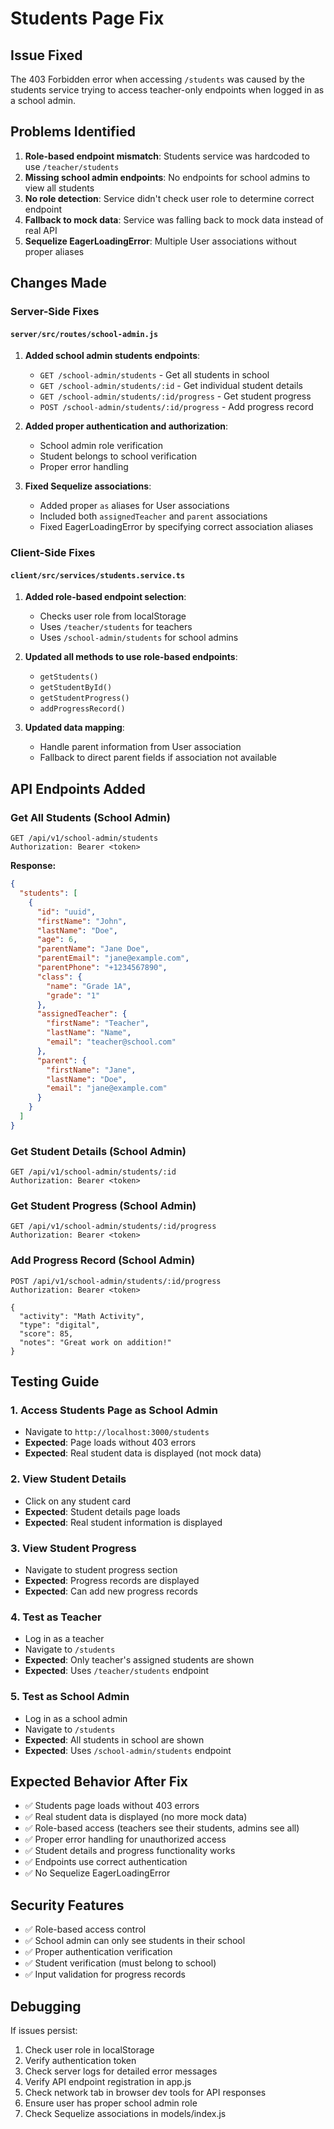 # Students Page Fix

## Issue Fixed
The 403 Forbidden error when accessing `/students` was caused by the students service trying to access teacher-only endpoints when logged in as a school admin.

## Problems Identified
1. **Role-based endpoint mismatch**: Students service was hardcoded to use `/teacher/students`
2. **Missing school admin endpoints**: No endpoints for school admins to view all students
3. **No role detection**: Service didn't check user role to determine correct endpoint
4. **Fallback to mock data**: Service was falling back to mock data instead of real API
5. **Sequelize EagerLoadingError**: Multiple User associations without proper aliases

## Changes Made

### Server-Side Fixes

#### `server/src/routes/school-admin.js`
1. **Added school admin students endpoints**:
   - `GET /school-admin/students` - Get all students in school
   - `GET /school-admin/students/:id` - Get individual student details
   - `GET /school-admin/students/:id/progress` - Get student progress
   - `POST /school-admin/students/:id/progress` - Add progress record

2. **Added proper authentication and authorization**:
   - School admin role verification
   - Student belongs to school verification
   - Proper error handling

3. **Fixed Sequelize associations**:
   - Added proper `as` aliases for User associations
   - Included both `assignedTeacher` and `parent` associations
   - Fixed EagerLoadingError by specifying correct association aliases

### Client-Side Fixes

#### `client/src/services/students.service.ts`
1. **Added role-based endpoint selection**:
   - Checks user role from localStorage
   - Uses `/teacher/students` for teachers
   - Uses `/school-admin/students` for school admins

2. **Updated all methods to use role-based endpoints**:
   - `getStudents()`
   - `getStudentById()`
   - `getStudentProgress()`
   - `addProgressRecord()`

3. **Updated data mapping**:
   - Handle parent information from User association
   - Fallback to direct parent fields if association not available

## API Endpoints Added

### Get All Students (School Admin)
```
GET /api/v1/school-admin/students
Authorization: Bearer <token>
```

**Response:**
```json
{
  "students": [
    {
      "id": "uuid",
      "firstName": "John",
      "lastName": "Doe",
      "age": 6,
      "parentName": "Jane Doe",
      "parentEmail": "jane@example.com",
      "parentPhone": "+1234567890",
      "class": {
        "name": "Grade 1A",
        "grade": "1"
      },
      "assignedTeacher": {
        "firstName": "Teacher",
        "lastName": "Name",
        "email": "teacher@school.com"
      },
      "parent": {
        "firstName": "Jane",
        "lastName": "Doe",
        "email": "jane@example.com"
      }
    }
  ]
}
```

### Get Student Details (School Admin)
```
GET /api/v1/school-admin/students/:id
Authorization: Bearer <token>
```

### Get Student Progress (School Admin)
```
GET /api/v1/school-admin/students/:id/progress
Authorization: Bearer <token>
```

### Add Progress Record (School Admin)
```
POST /api/v1/school-admin/students/:id/progress
Authorization: Bearer <token>

{
  "activity": "Math Activity",
  "type": "digital",
  "score": 85,
  "notes": "Great work on addition!"
}
```

## Testing Guide

### 1. Access Students Page as School Admin
- Navigate to `http://localhost:3000/students`
- **Expected**: Page loads without 403 errors
- **Expected**: Real student data is displayed (not mock data)

### 2. View Student Details
- Click on any student card
- **Expected**: Student details page loads
- **Expected**: Real student information is displayed

### 3. View Student Progress
- Navigate to student progress section
- **Expected**: Progress records are displayed
- **Expected**: Can add new progress records

### 4. Test as Teacher
- Log in as a teacher
- Navigate to `/students`
- **Expected**: Only teacher's assigned students are shown
- **Expected**: Uses `/teacher/students` endpoint

### 5. Test as School Admin
- Log in as a school admin
- Navigate to `/students`
- **Expected**: All students in school are shown
- **Expected**: Uses `/school-admin/students` endpoint

## Expected Behavior After Fix
- ✅ Students page loads without 403 errors
- ✅ Real student data is displayed (no more mock data)
- ✅ Role-based access (teachers see their students, admins see all)
- ✅ Proper error handling for unauthorized access
- ✅ Student details and progress functionality works
- ✅ Endpoints use correct authentication
- ✅ No Sequelize EagerLoadingError

## Security Features
- ✅ Role-based access control
- ✅ School admin can only see students in their school
- ✅ Proper authentication verification
- ✅ Student verification (must belong to school)
- ✅ Input validation for progress records

## Debugging
If issues persist:
1. Check user role in localStorage
2. Verify authentication token
3. Check server logs for detailed error messages
4. Verify API endpoint registration in app.js
5. Check network tab in browser dev tools for API responses
6. Ensure user has proper school admin role
7. Check Sequelize associations in models/index.js 